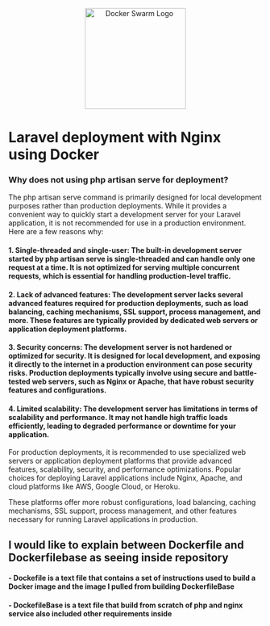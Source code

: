 <p align="center"><a href="https://laravel.com" target="_blank"><img src="https://cdn.hibit.dev/images/posts/2023/headers/laravel_containerization.png" width="200" alt="Docker Swarm Logo"></a></p>

# Laravel deployment with Nginx using Docker

### Why does not using php artisan serve for deployment?

The php artisan serve command is primarily designed for local development purposes rather than production deployments. While it provides a convenient way to quickly start a development server for your Laravel application, it is not recommended for use in a production environment. Here are a few reasons why:

#### 1. Single-threaded and single-user: The built-in development server started by php artisan serve is single-threaded and can handle only one request at a time. It is not optimized for serving multiple concurrent requests, which is essential for handling production-level traffic.

#### 2. Lack of advanced features: The development server lacks several advanced features required for production deployments, such as load balancing, caching mechanisms, SSL support, process management, and more. These features are typically provided by dedicated web servers or application deployment platforms.

#### 3. Security concerns: The development server is not hardened or optimized for security. It is designed for local development, and exposing it directly to the internet in a production environment can pose security risks. Production deployments typically involve using secure and battle-tested web servers, such as Nginx or Apache, that have robust security features and configurations.

#### 4. Limited scalability: The development server has limitations in terms of scalability and performance. It may not handle high traffic loads efficiently, leading to degraded performance or downtime for your application.


For production deployments, it is recommended to use specialized web servers or application deployment platforms that provide advanced features, scalability, security, and performance optimizations. Popular choices for deploying Laravel applications include Nginx, Apache, and cloud platforms like AWS, Google Cloud, or Heroku.

These platforms offer more robust configurations, load balancing, caching mechanisms, SSL support, process management, and other features necessary for running Laravel applications in production.

## I would like to explain between Dockerfile and Dockerfilebase as seeing inside repository

#### - Dockefile is a text file that contains a set of instructions used to build a Docker image and the image I pulled from building DockerfileBase

#### - DockefileBase is a text file that build from scratch of php and nginx service also included other requirements inside
